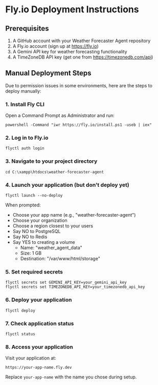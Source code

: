 # Fly.io Deployment Instructions

## Prerequisites

1. A GitHub account with your Weather Forecaster Agent repository
2. A Fly.io account (sign up at https://fly.io)
3. A Gemini API key for weather forecasting functionality
4. A TimeZoneDB API key (get one from https://timezonedb.com/api)

## Manual Deployment Steps

Due to permission issues in some environments, here are the steps to deploy manually:

### 1. Install Fly CLI

Open a Command Prompt as Administrator and run:

```
powershell -Command "iwr https://fly.io/install.ps1 -useb | iex"
```

### 2. Log in to Fly.io

```
flyctl auth login
```

### 3. Navigate to your project directory

```
cd C:\xampp\htdocs\weather-forecaster-agent
```

### 4. Launch your application (but don't deploy yet)

```
flyctl launch --no-deploy
```

When prompted:
- Choose your app name (e.g., "weather-forecaster-agent")
- Choose your organization
- Choose a region closest to your users
- Say NO to PostgreSQL
- Say NO to Redis
- Say YES to creating a volume
  - Name: "weather_agent_data"
  - Size: 1 GB
  - Destination: "/var/www/html/storage"

### 5. Set required secrets

```
flyctl secrets set GEMINI_API_KEY=your_gemini_api_key
flyctl secrets set TIMEZONEDB_API_KEY=your_timezonedb_api_key
```

### 6. Deploy your application

```
flyctl deploy
```

### 7. Check application status

```
flyctl status
```

### 8. Access your application

Visit your application at:
```
https://your-app-name.fly.dev
```

Replace `your-app-name` with the name you chose during setup.

